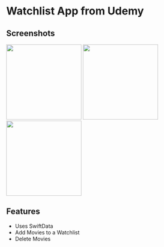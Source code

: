 # Watchlist App from Udemy

## Screenshots
<a href="url"><img src="https://github.com/user-attachments/assets/4656c85a-6b38-4a32-bc8a-81475899ba7e" height="auto" width="200" style="border_radius:50"></a>
<a href="url"><img src="https://github.com/user-attachments/assets/edfb049c-9fd3-4db6-9217-83ae94e8c6a9" height="auto" width="200" style="border-radius:50"></a>
<a href="url"><img src="https://github.com/user-attachments/assets/440a1886-2b74-48b6-9eb7-d8e98cc5a104" height="auto" width="200" style="border-radius:50"></a>

## Features

* Uses SwiftData
* Add Movies to a Watchlist
* Delete Movies

